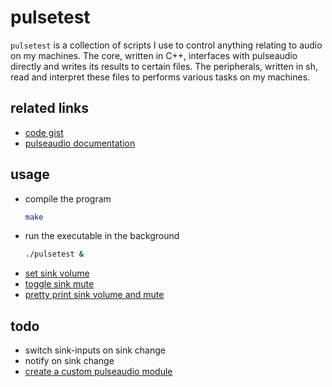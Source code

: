 
# pulsetest

`pulsetest` is a collection of scripts I use to control anything relating to audio on my machines.
The core, written in C++, interfaces with pulseaudio directly and writes its results to certain files.
The peripherals, written in sh, read and interpret these files to performs various tasks on my machines.

## related links

- [code gist](https://gist.github.com/jasonwhite/1df6ee4b5039358701d2)
- [pulseaudio documentation](https://freedesktop.org/software/pulseaudio/doxygen/)

## usage

- compile the program
	```sh
	make
	```
- run the executable in the background
	```sh
	./pulsetest &
	```
- [set sink volume](chvol)
- [toggle sink mute](togglemute)
- [pretty print sink volume and mute](volume)

## todo

- switch sink-inputs on sink change
- notify on sink change
- [create a custom pulseaudio module](https://www.freedesktop.org/wiki/Software/PulseAudio/Documentation/Developer/Modules/)
